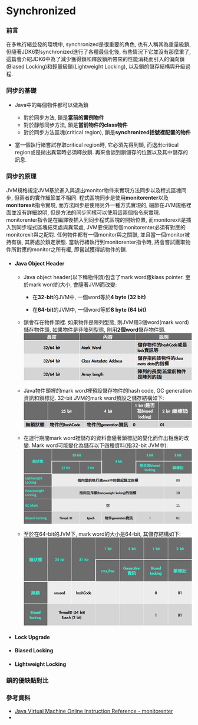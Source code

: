 # Synchronized

### 前言

在多執行緒並發的環境中, synchronized是很重要的角色, 也有人稱其為重量級鎖, 但隨著JDK6對synchronized進行了各種最佳化後, 有些情況下它並沒有那麼重了, 這篇會介紹JDK6中為了減少獲得鎖和釋放鎖所帶來的性能消耗而引入的偏向鎖\(Biased Locking\)和輕量級鎖\(Lightweight Locking\), 以及鎖的儲存結構與升級過程.

### 同步的基礎

* Java中的每個物件都可以做為鎖

  * 對於同步方法, 鎖是**當前的實例物件**
  * 對於靜態同步方法, 鎖是**當前物件的class物件**
  * 對於同步方法區塊\(critical region\), 鎖是**synchronized括號裡配置的物件**

* 當一個執行緒嘗試存取critical region時, 它必須先得到鎖, 而退出critical region或是拋出異常時必須釋放鎖. 再來會談到鎖儲存的位置以及其中儲存的訊息.

### 同步的原理

JVM規格規定JVM基於進入與退出monitor物件來實現方法同步以及程式區塊同步, 但兩者的實作細節並不相同. 程式區塊同步是使用**monitorenter**以及**monitorexit**指令實現, 而方法同步是使用另外一種方式實現的, 細節在JVM規格裡面並沒有詳細說明, 但是方法的同步同樣可以使用這兩個指令來實現. monitorenter指令是在編譯後插入到同步程式區塊的開始位置, 而monitorexit是插入到同步程式區塊結束處與異常處, JVM要保證每個monitorenter必須有對應的monitorexit與之配對. 任何物件都有一個monitor與之關聯, 並且當一個monitor被持有後, 其將處於鎖定狀態. 當執行緒執行到monitorenter指令時, 將會嘗試獲取物件所對應的monitor之所有權, 即嘗試獲得該物件的鎖.

* #### Java Object Header

  * Java object header\(以下稱物件頭\)包含了mark word跟klass pointer. 至於mark word的大小, 會隨著JVM而改變:

    * 在**32-bit**的JVM中, 一個word等於**4 byte \(32 bit\)**

    * 在**64-bit**的JVM中, 一個word等於**8 byte \(64 bit\)**

  * 鎖會存在物件頭裡. 如果物件是陣列型態, 則JVM用3個word\(mark word\)儲存物件頭, 如果物件是非陣列型態, 則用**2個word**儲存物件頭.  
    ![](/assets/jmm-89.png)

  * Java物件頭裡的mark word裡預設儲存物件的hash code, GC generation資訊和鎖標記. 32-bit JVM的mark word預設之儲存結構如下:  
    ![](/assets/jmm-90.png)

  * 在運行期間mark word裡儲存的資料會隨著鎖標記的變化而作出相應的改變. Mark word可能變化為儲存以下四種資料\(指32-bit JVM中\):  
    ![](/assets/jmm-91.png)

  * 至於在64-bit的JVM下, mark word的大小是64-bit, 其儲存結構如下:  
    ![](/assets/jmm-92.png)

* #### Lock Upgrade
* #### Biased Locking
* #### Lightweight Locking

### 鎖的優缺點對比

### 參考資料

* [Java Virtual Machine Online Instruction Reference - monitorenter](https://cs.au.dk/~mis/dOvs/jvmspec/ref--44.html)
* 


